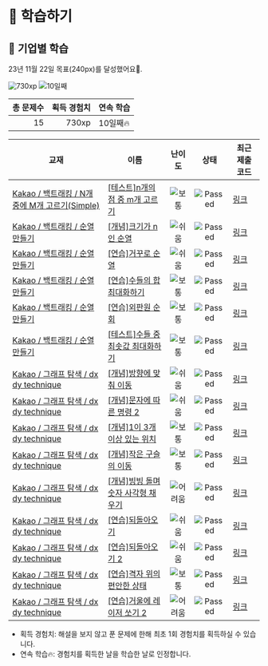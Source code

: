 # 📖 학습하기

## 🚀 기업별 학습
23년 11월 22일 목표(240px)를 달성했어요🥳.

![730xp](https://img.shields.io/badge/EXP-730xp-%235cb85c.svg?for-the-badge)
![10일째](https://img.shields.io/badge/연속학습-10일째-%23E34F26.svg?for-the-badge)

|총 문제수|획득 경험치|연속 학습|
|---:|---:|---|
15|730xp|10일째🔥|

|교재|이름|난이도|상태|최근 제출 코드|
|---|---|:---:|:---:|---|
|[Kakao / 백트래킹 / N개 중에 M개 고르기(Simple)](https://www.codetree.ai/missions?missionId=16)|[[테스트]n개의 점 중 m개 고르기](https://www.codetree.ai/missions/16/problems/choose-m-out-of-n-points)|![보통][medium]|![Passed][passed]|[링크](https://github.com/Newon-universe/codetree-TILs/blob/main/231122/n%EA%B0%9C%EC%9D%98%20%EC%A0%90%20%EC%A4%91%20m%EA%B0%9C%20%EA%B3%A0%EB%A5%B4%EA%B8%B0/choose-m-out-of-n-points.swift)|
|[Kakao / 백트래킹 / 순열 만들기](https://www.codetree.ai/missions?missionId=16)|[[개념]크기가 n인 순열](https://www.codetree.ai/missions/16/problems/n-permutation)|![쉬움][easy]|![Passed][passed]|[링크](https://github.com/Newon-universe/codetree-TILs/blob/main/231122/%ED%81%AC%EA%B8%B0%EA%B0%80%20n%EC%9D%B8%20%EC%88%9C%EC%97%B4/n-permutation.swift)|
|[Kakao / 백트래킹 / 순열 만들기](https://www.codetree.ai/missions?missionId=16)|[[연습]거꾸로 순열](https://www.codetree.ai/missions/16/problems/backward-permutation)|![쉬움][easy]|![Passed][passed]|[링크](https://github.com/Newon-universe/codetree-TILs/blob/main/231122/%EA%B1%B0%EA%BE%B8%EB%A1%9C%20%EC%88%9C%EC%97%B4/backward-permutation.swift)|
|[Kakao / 백트래킹 / 순열 만들기](https://www.codetree.ai/missions?missionId=16)|[[연습]수들의 합 최대화하기](https://www.codetree.ai/missions/16/problems/max-sum-of-numbers)|![보통][medium]|![Passed][passed]|[링크](https://github.com/Newon-universe/codetree-TILs/blob/main/231122/%EC%88%98%EB%93%A4%EC%9D%98%20%ED%95%A9%20%EC%B5%9C%EB%8C%80%ED%99%94%ED%95%98%EA%B8%B0/max-sum-of-numbers.swift)|
|[Kakao / 백트래킹 / 순열 만들기](https://www.codetree.ai/missions?missionId=16)|[[연습]외판원 순회](https://www.codetree.ai/missions/16/problems/traveling-salesman-problem)|![보통][medium]|![Passed][passed]|[링크](https://github.com/Newon-universe/codetree-TILs/blob/main/231122/%EC%99%B8%ED%8C%90%EC%9B%90%20%EC%88%9C%ED%9A%8C/traveling-salesman-problem.swift)|
|[Kakao / 백트래킹 / 순열 만들기](https://www.codetree.ai/missions?missionId=16)|[[테스트]수들 중 최솟값 최대화하기](https://www.codetree.ai/missions/16/problems/maximin-of-numbers)|![보통][medium]|![Passed][passed]|[링크](https://github.com/Newon-universe/codetree-TILs/blob/main/231122/%EC%88%98%EB%93%A4%20%EC%A4%91%20%EC%B5%9C%EC%86%9F%EA%B0%92%20%EC%B5%9C%EB%8C%80%ED%99%94%ED%95%98%EA%B8%B0/maximin-of-numbers.swift)|
|[Kakao / 그래프 탐색 / dx dy technique](https://www.codetree.ai/missions?missionId=16)|[[개념]방향에 맞춰 이동](https://www.codetree.ai/missions/16/problems/move-in-direction)|![쉬움][easy]|![Passed][passed]|[링크](https://github.com/Newon-universe/codetree-TILs/blob/main/231122/%EB%B0%A9%ED%96%A5%EC%97%90%20%EB%A7%9E%EC%B6%B0%20%EC%9D%B4%EB%8F%99/move-in-direction.swift)|
|[Kakao / 그래프 탐색 / dx dy technique](https://www.codetree.ai/missions?missionId=16)|[[개념]문자에 따른 명령 2](https://www.codetree.ai/missions/16/problems/text-based-commands2)|![쉬움][easy]|![Passed][passed]|[링크](https://github.com/Newon-universe/codetree-TILs/blob/main/231122/%EB%AC%B8%EC%9E%90%EC%97%90%20%EB%94%B0%EB%A5%B8%20%EB%AA%85%EB%A0%B9%202/text-based-commands2.swift)|
|[Kakao / 그래프 탐색 / dx dy technique](https://www.codetree.ai/missions?missionId=16)|[[개념]1이 3개 이상 있는 위치](https://www.codetree.ai/missions/16/problems/place-more-than-3-ones)|![보통][medium]|![Passed][passed]|[링크](https://github.com/Newon-universe/codetree-TILs/blob/main/231122/1%EC%9D%B4%203%EA%B0%9C%20%EC%9D%B4%EC%83%81%20%EC%9E%88%EB%8A%94%20%EC%9C%84%EC%B9%98/place-more-than-3-ones.swift)|
|[Kakao / 그래프 탐색 / dx dy technique](https://www.codetree.ai/missions?missionId=16)|[[개념]작은 구슬의 이동](https://www.codetree.ai/missions/16/problems/small-marble-movement)|![보통][medium]|![Passed][passed]|[링크](https://github.com/Newon-universe/codetree-TILs/blob/main/231122/%EC%9E%91%EC%9D%80%20%EA%B5%AC%EC%8A%AC%EC%9D%98%20%EC%9D%B4%EB%8F%99/small-marble-movement.swift)|
|[Kakao / 그래프 탐색 / dx dy technique](https://www.codetree.ai/missions?missionId=16)|[[개념]빙빙 돌며 숫자 사각형 채우기](https://www.codetree.ai/missions/16/problems/snail-number-square)|![어려움][hard]|![Passed][passed]|[링크](https://github.com/Newon-universe/codetree-TILs/blob/main/231122/%EB%B9%99%EB%B9%99%20%EB%8F%8C%EB%A9%B0%20%EC%88%AB%EC%9E%90%20%EC%82%AC%EA%B0%81%ED%98%95%20%EC%B1%84%EC%9A%B0%EA%B8%B0/snail-number-square.swift)|
|[Kakao / 그래프 탐색 / dx dy technique](https://www.codetree.ai/missions?missionId=16)|[[연습]되돌아오기](https://www.codetree.ai/missions/16/problems/come-back)|![쉬움][easy]|![Passed][passed]|[링크](https://github.com/Newon-universe/codetree-TILs/blob/main/231122/%EB%90%98%EB%8F%8C%EC%95%84%EC%98%A4%EA%B8%B0/come-back.swift)|
|[Kakao / 그래프 탐색 / dx dy technique](https://www.codetree.ai/missions?missionId=16)|[[연습]되돌아오기 2](https://www.codetree.ai/missions/16/problems/come-back-2)|![쉬움][easy]|![Passed][passed]|[링크](https://github.com/Newon-universe/codetree-TILs/blob/main/231122/%EB%90%98%EB%8F%8C%EC%95%84%EC%98%A4%EA%B8%B0%202/come-back-2.swift)|
|[Kakao / 그래프 탐색 / dx dy technique](https://www.codetree.ai/missions?missionId=16)|[[연습]격자 위의 편안한 상태](https://www.codetree.ai/missions/16/problems/comfortable-state-on-the-grid)|![보통][medium]|![Passed][passed]|[링크](https://github.com/Newon-universe/codetree-TILs/blob/main/231122/%EA%B2%A9%EC%9E%90%20%EC%9C%84%EC%9D%98%20%ED%8E%B8%EC%95%88%ED%95%9C%20%EC%83%81%ED%83%9C/comfortable-state-on-the-grid.swift)|
|[Kakao / 그래프 탐색 / dx dy technique](https://www.codetree.ai/missions?missionId=16)|[[연습]거울에 레이저 쏘기 2](https://www.codetree.ai/missions/16/problems/shoot-a-laser-in-the-mirror-2)|![어려움][hard]|![Passed][passed]|[링크](https://github.com/Newon-universe/codetree-TILs/blob/main/231122/%EA%B1%B0%EC%9A%B8%EC%97%90%20%EB%A0%88%EC%9D%B4%EC%A0%80%20%EC%8F%98%EA%B8%B0%202/shoot-a-laser-in-the-mirror-2.swift)|


* 획득 경험치: 해설을 보지 않고 푼 문제에 한해 최초 1회 경험치를 획득하실 수 있습니다.
* 연속 학습:fire:: 경험치를 획득한 날을 학습한 날로 인정합니다.










[b5]: https://img.shields.io/badge/Bronze_5-%235D3E31.svg
[b4]: https://img.shields.io/badge/Bronze_4-%235D3E31.svg
[b3]: https://img.shields.io/badge/Bronze_3-%235D3E31.svg
[b2]: https://img.shields.io/badge/Bronze_2-%235D3E31.svg
[b1]: https://img.shields.io/badge/Bronze_1-%235D3E31.svg
[s5]: https://img.shields.io/badge/Silver_5-%23394960.svg
[s4]: https://img.shields.io/badge/Silver_4-%23394960.svg
[s3]: https://img.shields.io/badge/Silver_3-%23394960.svg
[s2]: https://img.shields.io/badge/Silver_2-%23394960.svg
[s1]: https://img.shields.io/badge/Silver_1-%23394960.svg
[g5]: https://img.shields.io/badge/Gold_5-%23FFC433.svg
[g4]: https://img.shields.io/badge/Gold_4-%23FFC433.svg
[g3]: https://img.shields.io/badge/Gold_3-%23FFC433.svg
[g2]: https://img.shields.io/badge/Gold_2-%23FFC433.svg
[g1]: https://img.shields.io/badge/Gold_1-%23FFC433.svg
[p5]: https://img.shields.io/badge/Platinum_5-%2376DDD8.svg
[p4]: https://img.shields.io/badge/Platinum_4-%2376DDD8.svg
[p3]: https://img.shields.io/badge/Platinum_3-%2376DDD8.svg
[p2]: https://img.shields.io/badge/Platinum_2-%2376DDD8.svg
[p1]: https://img.shields.io/badge/Platinum_1-%2376DDD8.svg
[passed]: https://img.shields.io/badge/Passed-%23009D27.svg
[failed]: https://img.shields.io/badge/Failed-%23D24D57.svg
[easy]: https://img.shields.io/badge/쉬움-%235cb85c.svg?for-the-badge
[medium]: https://img.shields.io/badge/보통-%23FFC433.svg?for-the-badge
[hard]: https://img.shields.io/badge/어려움-%23D24D57.svg?for-the-badge